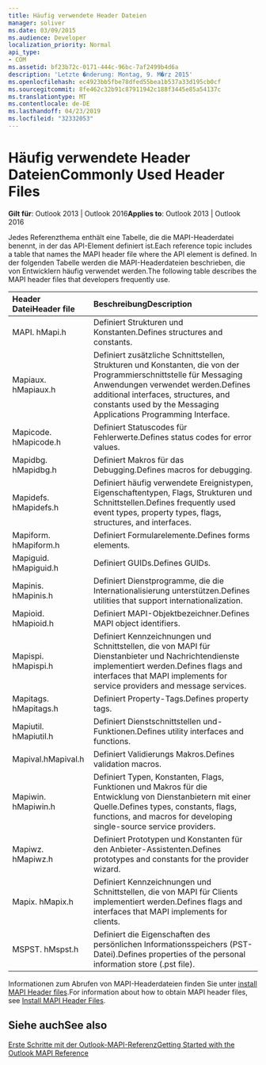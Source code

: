 ```yaml
---
title: Häufig verwendete Header Dateien
manager: soliver
ms.date: 03/09/2015
ms.audience: Developer
localization_priority: Normal
api_type:
- COM
ms.assetid: bf23b72c-0171-444c-96bc-7af2499b4d6a
description: 'Letzte �nderung: Montag, 9. M�rz 2015'
ms.openlocfilehash: ec4923bb5fbe78dfed55bea1b537a33d195cb0cf
ms.sourcegitcommit: 8fe462c32b91c87911942c188f3445e85a54137c
ms.translationtype: MT
ms.contentlocale: de-DE
ms.lasthandoff: 04/23/2019
ms.locfileid: "32332053"
---
```

# <a name="commonly-used-header-files"></a><span data-ttu-id="b10d2-103">Häufig verwendete Header Dateien</span><span class="sxs-lookup"><span data-stu-id="b10d2-103">Commonly Used Header Files</span></span>

  
  
<span data-ttu-id="b10d2-104">**Gilt für**: Outlook 2013 | Outlook 2016</span><span class="sxs-lookup"><span data-stu-id="b10d2-104">**Applies to**: Outlook 2013 | Outlook 2016</span></span> 
  
<span data-ttu-id="b10d2-105">Jedes Referenzthema enthält eine Tabelle, die die MAPI-Headerdatei benennt, in der das API-Element definiert ist.</span><span class="sxs-lookup"><span data-stu-id="b10d2-105">Each reference topic includes a table that names the MAPI header file where the API element is defined.</span></span> <span data-ttu-id="b10d2-106">In der folgenden Tabelle werden die MAPI-Headerdateien beschrieben, die von Entwicklern häufig verwendet werden.</span><span class="sxs-lookup"><span data-stu-id="b10d2-106">The following table describes the MAPI header files that developers frequently use.</span></span>
  
|<span data-ttu-id="b10d2-107">**Header Datei**</span><span class="sxs-lookup"><span data-stu-id="b10d2-107">**Header file**</span></span>|<span data-ttu-id="b10d2-108">**Beschreibung**</span><span class="sxs-lookup"><span data-stu-id="b10d2-108">**Description**</span></span>|
|:-----|:-----|
|<span data-ttu-id="b10d2-109">MAPI. h</span><span class="sxs-lookup"><span data-stu-id="b10d2-109">Mapi.h</span></span>  <br/> |<span data-ttu-id="b10d2-110">Definiert Strukturen und Konstanten.</span><span class="sxs-lookup"><span data-stu-id="b10d2-110">Defines structures and constants.</span></span>  <br/> |
|<span data-ttu-id="b10d2-111">Mapiaux. h</span><span class="sxs-lookup"><span data-stu-id="b10d2-111">Mapiaux.h</span></span>  <br/> |<span data-ttu-id="b10d2-112">Definiert zusätzliche Schnittstellen, Strukturen und Konstanten, die von der Programmierschnittstelle für Messaging Anwendungen verwendet werden.</span><span class="sxs-lookup"><span data-stu-id="b10d2-112">Defines additional interfaces, structures, and constants used by the Messaging Applications Programming Interface.</span></span>  <br/> |
|<span data-ttu-id="b10d2-113">Mapicode. h</span><span class="sxs-lookup"><span data-stu-id="b10d2-113">Mapicode.h</span></span>  <br/> |<span data-ttu-id="b10d2-114">Definiert Statuscodes für Fehlerwerte.</span><span class="sxs-lookup"><span data-stu-id="b10d2-114">Defines status codes for error values.</span></span>  <br/> |
|<span data-ttu-id="b10d2-115">Mapidbg. h</span><span class="sxs-lookup"><span data-stu-id="b10d2-115">Mapidbg.h</span></span>  <br/> |<span data-ttu-id="b10d2-116">Definiert Makros für das Debugging.</span><span class="sxs-lookup"><span data-stu-id="b10d2-116">Defines macros for debugging.</span></span>  <br/> |
|<span data-ttu-id="b10d2-117">Mapidefs. h</span><span class="sxs-lookup"><span data-stu-id="b10d2-117">Mapidefs.h</span></span>  <br/> |<span data-ttu-id="b10d2-118">Definiert häufig verwendete Ereignistypen, Eigenschaftentypen, Flags, Strukturen und Schnittstellen.</span><span class="sxs-lookup"><span data-stu-id="b10d2-118">Defines frequently used event types, property types, flags, structures, and interfaces.</span></span>  <br/> |
|<span data-ttu-id="b10d2-119">Mapiform. h</span><span class="sxs-lookup"><span data-stu-id="b10d2-119">Mapiform.h</span></span>  <br/> |<span data-ttu-id="b10d2-120">Definiert Formularelemente.</span><span class="sxs-lookup"><span data-stu-id="b10d2-120">Defines forms elements.</span></span>  <br/> |
|<span data-ttu-id="b10d2-121">Mapiguid. h</span><span class="sxs-lookup"><span data-stu-id="b10d2-121">Mapiguid.h</span></span>  <br/> |<span data-ttu-id="b10d2-122">Definiert GUIDs.</span><span class="sxs-lookup"><span data-stu-id="b10d2-122">Defines GUIDs.</span></span>  <br/> |
|<span data-ttu-id="b10d2-123">Mapinis. h</span><span class="sxs-lookup"><span data-stu-id="b10d2-123">Mapinis.h</span></span>  <br/> |<span data-ttu-id="b10d2-124">Definiert Dienstprogramme, die die Internationalisierung unterstützen.</span><span class="sxs-lookup"><span data-stu-id="b10d2-124">Defines utilities that support internationalization.</span></span>  <br/> |
|<span data-ttu-id="b10d2-125">Mapioid. h</span><span class="sxs-lookup"><span data-stu-id="b10d2-125">Mapioid.h</span></span>  <br/> |<span data-ttu-id="b10d2-126">Definiert MAPI-Objektbezeichner.</span><span class="sxs-lookup"><span data-stu-id="b10d2-126">Defines MAPI object identifiers.</span></span>  <br/> |
|<span data-ttu-id="b10d2-127">Mapispi. h</span><span class="sxs-lookup"><span data-stu-id="b10d2-127">Mapispi.h</span></span>  <br/> |<span data-ttu-id="b10d2-128">Definiert Kennzeichnungen und Schnittstellen, die von MAPI für Dienstanbieter und Nachrichtendienste implementiert werden.</span><span class="sxs-lookup"><span data-stu-id="b10d2-128">Defines flags and interfaces that MAPI implements for service providers and message services.</span></span>  <br/> |
|<span data-ttu-id="b10d2-129">Mapitags. h</span><span class="sxs-lookup"><span data-stu-id="b10d2-129">Mapitags.h</span></span>  <br/> |<span data-ttu-id="b10d2-130">Definiert Property-Tags.</span><span class="sxs-lookup"><span data-stu-id="b10d2-130">Defines property tags.</span></span>  <br/> |
|<span data-ttu-id="b10d2-131">Mapiutil. h</span><span class="sxs-lookup"><span data-stu-id="b10d2-131">Mapiutil.h</span></span>  <br/> |<span data-ttu-id="b10d2-132">Definiert Dienstschnittstellen und-Funktionen.</span><span class="sxs-lookup"><span data-stu-id="b10d2-132">Defines utility interfaces and functions.</span></span>  <br/> |
|<span data-ttu-id="b10d2-133">Mapival.h</span><span class="sxs-lookup"><span data-stu-id="b10d2-133">Mapival.h</span></span>  <br/> |<span data-ttu-id="b10d2-134">Definiert Validierungs Makros.</span><span class="sxs-lookup"><span data-stu-id="b10d2-134">Defines validation macros.</span></span>  <br/> |
|<span data-ttu-id="b10d2-135">Mapiwin. h</span><span class="sxs-lookup"><span data-stu-id="b10d2-135">Mapiwin.h</span></span>  <br/> |<span data-ttu-id="b10d2-136">Definiert Typen, Konstanten, Flags, Funktionen und Makros für die Entwicklung von Dienstanbietern mit einer Quelle.</span><span class="sxs-lookup"><span data-stu-id="b10d2-136">Defines types, constants, flags, functions, and macros for developing single-source service providers.</span></span>  <br/> |
|<span data-ttu-id="b10d2-137">Mapiwz. h</span><span class="sxs-lookup"><span data-stu-id="b10d2-137">Mapiwz.h</span></span>  <br/> |<span data-ttu-id="b10d2-138">Definiert Prototypen und Konstanten für den Anbieter-Assistenten.</span><span class="sxs-lookup"><span data-stu-id="b10d2-138">Defines prototypes and constants for the provider wizard.</span></span>  <br/> |
|<span data-ttu-id="b10d2-139">Mapix. h</span><span class="sxs-lookup"><span data-stu-id="b10d2-139">Mapix.h</span></span>  <br/> |<span data-ttu-id="b10d2-140">Definiert Kennzeichnungen und Schnittstellen, die von MAPI für Clients implementiert werden.</span><span class="sxs-lookup"><span data-stu-id="b10d2-140">Defines flags and interfaces that MAPI implements for clients.</span></span>  <br/> |
|<span data-ttu-id="b10d2-141">MSPST. h</span><span class="sxs-lookup"><span data-stu-id="b10d2-141">Mspst.h</span></span>  <br/> |<span data-ttu-id="b10d2-142">Definiert die Eigenschaften des persönlichen Informationsspeichers (PST-Datei).</span><span class="sxs-lookup"><span data-stu-id="b10d2-142">Defines properties of the personal information store (.pst file).</span></span>  <br/> |
   
<span data-ttu-id="b10d2-143">Informationen zum Abrufen von MAPI-Headerdateien finden Sie unter [install MAPI Header files](how-to-install-mapi-header-files.md).</span><span class="sxs-lookup"><span data-stu-id="b10d2-143">For information about how to obtain MAPI header files, see [Install MAPI Header Files](how-to-install-mapi-header-files.md).</span></span>
  
## <a name="see-also"></a><span data-ttu-id="b10d2-144">Siehe auch</span><span class="sxs-lookup"><span data-stu-id="b10d2-144">See also</span></span>



[<span data-ttu-id="b10d2-145">Erste Schritte mit der Outlook-MAPI-Referenz</span><span class="sxs-lookup"><span data-stu-id="b10d2-145">Getting Started with the Outlook MAPI Reference</span></span>](getting-started-with-the-outlook-mapi-reference.md)

